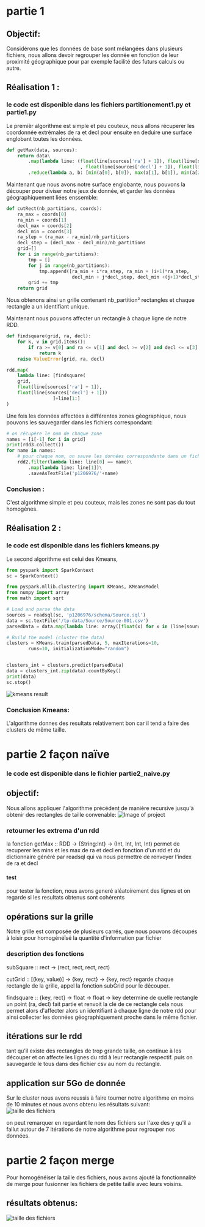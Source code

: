 # partie 1 
## Objectif:
Considérons que les données de base sont mélangées dans plusieurs fichiers, nous allons devoir regrouper les donnée en fonction de leur proximité géographique pour par exemple facilité des futurs calculs ou autre.

## Réalisation 1 :
### le code est disponible dans les fichiers partitionement1.py et partie1.py

Le premièr algorithme est simple et peu couteux, nous allons récuperer les coordonnée extrémales de ra et decl pour ensuite en deduire une surface englobant toutes les données.
``` python
def getMax(data, sources):
    return data\
        .map(lambda line: (float(line[sources['ra'] + 1]), float(line[sources['ra'] + 1])
                           , float(line[sources['decl'] + 1]), float(line[sources['decl'] + 1])))\
        .reduce(lambda a, b: [min(a[0], b[0]), max(a[1], b[1]), min(a[2], b[2]), max(a[3], b[3])])
```

Maintenant que nous avons notre surface englobante, nous pouvons la découper pour diviser notre jeux de donnée, et garder les données géographiquement liées enssemble:
```python
def cutRect(nb_partitions, coords):
	ra_max = coords[0]
	ra_min = coords[1]
	decl_max = coords[2]
	decl_min = coords[3]
	ra_step = (ra_max - ra_min)/nb_partitions
	decl_step = (decl_max - decl_min)/nb_partitions
	grid=[]
	for i in range(nb_partitions):
		tmp = []
		for j in range(nb_partitions):
			tmp.append([ra_min + i*ra_step, ra_min + (i+1)*ra_step, 
                        decl_min + j*decl_step, decl_min +(j+1)*decl_step, str(i)+str(j)])
		grid += tmp
	return grid
```

Nous obtenons ainsi un grille contenant nb_partition² rectangles et chaque rectangle a un identifiant unique.

Maintenant nous pouvons affecter un rectangle à chaque ligne de notre RDD.

```python
def findsquare(grid, ra, decl):
    for k, v in grid.items():
        if ra >= v[0] and ra <= v[1] and decl >= v[2] and decl <= v[3]:
            return k
    raise ValueError(grid, ra, decl)

rdd.map(
    lambda line: [findsquare(
    grid,
    float(line[sources['ra'] + 1]),
    float(line[sources['decl'] + 1]))
                 ]+line[1:]
)
```

Une fois les données affectées à différentes zones géographique, nous pouvons les sauvegarder dans les fichiers correspondant:

```python
# on récupère le nom de chaque zone
names = [i[-1] for i in grid]
print(rdd3.collect())
for name in names:
    # pour chaque nom, on sauve les données correspondante dans un fichier csv
	rdd2.filter(lambda line: line[0] == name)\
		.map(lambda line: line[1])\
		.saveAsTextFile('p1206976/'+name)
```

### Conclusion :
C'est algorithme simple et peu couteux, mais les zones ne sont pas du tout homogènes.

## Réalisation 2 :
### le code est disponible dans les fichiers kmeans.py
Le second algorithme est celui des Kmeans, 

```python
from pyspark import SparkContext
sc = SparkContext()

from pyspark.mllib.clustering import KMeans, KMeansModel
from numpy import array
from math import sqrt

# Load and parse the data
sources = readsql(sc, 'p1206976/schema/Source.sql')
data = sc.textFile('/tp-data/Source/Source-001.csv')
parsedData = data.map(lambda line: array([float(x) for x in (line[sources['ra']], line[sources['decl']])]))

# Build the model (cluster the data)
clusters = KMeans.train(parsedData, 5, maxIterations=10,
        runs=10, initializationMode="random")


clusters_int = clusters.predict(parsedData)
data = clusters_int.zip(data).countByKey()
print(data)
sc.stop()
```
![kmeans result](https://github.com/EnzoTheBrown/bda_spark/blob/master/kmeans.png?raw=true)

### Conclusion Kmeans:
L'algorithme donnes des resultats relativement bon car il tend a faire des clusters de même taille.


# partie 2 façon naïve
### le code est disponible dans le fichier partie2_naive.py
## objectif: 
Nous allons appliquer l'algorithme précédent de manière recursive jusqu'à obtenir des rectangles de taille convenable:
![Image of project](https://github.com/EnzoTheBrown/bda_spark/raw/master/algo1.png)


### retourner les extrema d'un rdd
la fonction getMax :: RDD -> {String:Int} -> (Int, Int, Int, Int) 
permet de recuperer les mins et les max de ra et decl en fonction d'un rdd et du dictionnaire généré par readsql qui va nous permettre de renvoyer l'index de ra et decl
#### test
pour tester la fonction, nous avons generé aléatoirement des lignes et on regarde si les resultats obtenus sont cohérents


## opérations sur la grille
Notre grille est composée de plusieurs carrés, que nous pouvons découpés à loisir pour homogénéïsé la quantité d'information par fichier

### description des fonctions
subSquare :: rect -> (rect, rect, rect, rect)

cutGrid :: [(key, value)] -> {key, rect} -> {key, rect}
regarde chaque rectangle de la grille, appel la fonction subGrid pour le découper.

findsquare :: {key, rect} -> float -> float -> key
determine de quelle rectangle un point (ra, decl) fait partie et renvoit la clé de ce rectangle
cela nous permet alors d'affecter alors un identifiant à chaque ligne de notre rdd pour ainsi collecter les données géographiquement proche dans le même fichier.

## itérations sur le rdd
tant qu'il existe des rectangles de trop grande taille, on continue à les découper et on affecte les lignes du rdd à leur rectangle respectif.
puis on sauvegarde le tous dans des fichier csv au nom du rectangle.

## application sur 5Go de donnée
Sur le cluster nous avons reussis à faire tourner notre algorithme en moins de 10 minutes et nous avons obtenu les résultats suivant:
![taille des fichiers](https://github.com/EnzoTheBrown/bda_spark/blob/master/files_spark.png?raw=true)

on peut remarquer en regardant le nom des fichiers sur l'axe des y qu'il a fallut autour de 7 itérations de notre algorithme pour regrouper nos données.

# partie 2 façon merge
Pour homogénéiser la taille des fichiers, nous avons ajouté la fonctionnalité de merge pour fusionner les fichiers de petite taille avec leurs voisins.

## résultats obtenus:
![taille des fichiers](https://github.com/EnzoTheBrown/bda_spark/blob/master/merge.png?raw=true)
